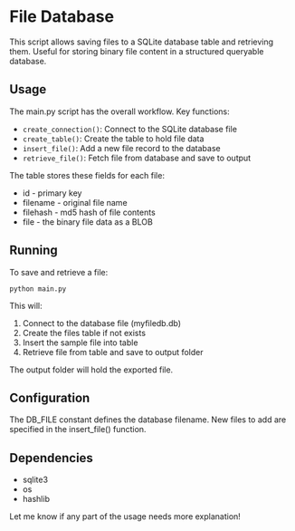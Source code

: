 # File Database

This script allows saving files to a SQLite database table and retrieving them. Useful for storing binary file content in a structured queryable database.

## Usage

The main.py script has the overall workflow. Key functions:

- `create_connection()`: Connect to the SQLite database file
- `create_table()`: Create the table to hold file data
- `insert_file()`: Add a new file record to the database  
- `retrieve_file()`: Fetch file from database and save to output

The table stores these fields for each file:

- id - primary key 
- filename - original file name
- filehash - md5 hash of file contents  
- file - the binary file data as a BLOB

## Running 

To save and retrieve a file:

```
python main.py
```

This will:

1. Connect to the database file (myfiledb.db)
2. Create the files table if not exists
3. Insert the sample file into table 
4. Retrieve file from table and save to output folder

The output folder will hold the exported file.

## Configuration

The DB_FILE constant defines the database filename. New files to add are specified in the insert_file() function.

## Dependencies

- sqlite3
- os
- hashlib

Let me know if any part of the usage needs more explanation!
